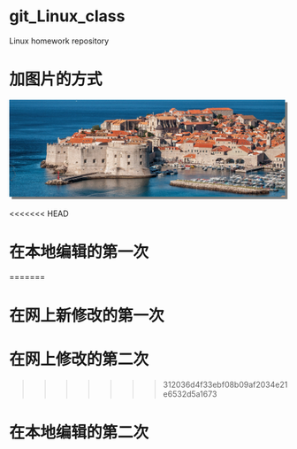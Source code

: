 # git_Linux_class
Linux homework repository

# 加图片的方式

![图片加载不出来](/img/1.png)

<<<<<<< HEAD
# 在本地编辑的第一次
=======
# 在网上新修改的第一次

# 在网上修改的第二次
>>>>>>> 312036d4f33ebf08b09af2034e21e6532d5a1673

# 在本地编辑的第二次
 